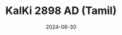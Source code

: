 ---
title: 'KalKi 2898 AD (Tamil)'
date: '2024-06-30'
price: '27.9'
theaters: ['mmCineplexes Prangin Mall']
seat: ['C9']
remark: ['P12']
---